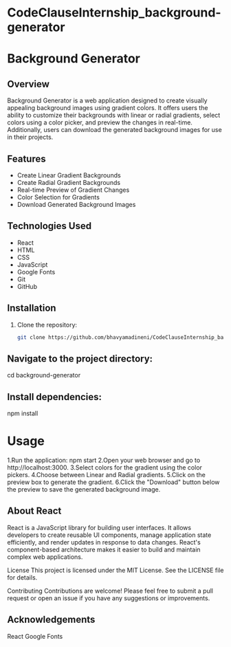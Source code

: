 # CodeClauseInternship_background-generator

# Background Generator

## Overview
Background Generator is a web application designed to create visually appealing background images using gradient colors. It offers users the ability to customize their backgrounds with linear or radial gradients, select colors using a color picker, and preview the changes in real-time. Additionally, users can download the generated background images for use in their projects.

## Features
- Create Linear Gradient Backgrounds
- Create Radial Gradient Backgrounds
- Real-time Preview of Gradient Changes
- Color Selection for Gradients
- Download Generated Background Images

## Technologies Used
- React
- HTML
- CSS
- JavaScript
- Google Fonts
- Git
- GitHub

## Installation
1. Clone the repository:
   ```bash
   git clone https://github.com/bhavyamadineni/CodeClauseInternship_background-generator.git
   
## Navigate to the project directory:
cd background-generator

## Install dependencies:
npm install

# Usage
1.Run the application:
npm start
2.Open your web browser and go to http://localhost:3000.
3.Select colors for the gradient using the color pickers.
4.Choose between Linear and Radial gradients.
5.Click on the preview box to generate the gradient.
6.Click the "Download" button below the preview to save the generated background image.

## About React
React is a JavaScript library for building user interfaces. It allows developers to create reusable UI components, manage application state efficiently, and render updates in response to data changes. React's component-based architecture makes it easier to build and maintain complex web applications.

License
This project is licensed under the MIT License. See the LICENSE file for details.

Contributing
Contributions are welcome! Please feel free to submit a pull request or open an issue if you have any suggestions or improvements.

## Acknowledgements
React
Google Fonts

